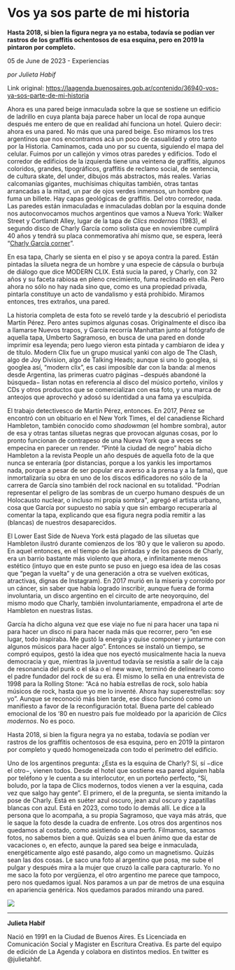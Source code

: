 # Vos ya sos parte de mi historia

**Hasta 2018, si bien la figura negra ya no estaba, todavía se podían ver rastros de los graffitis ochentosos de esa esquina, pero en 2019 la pintaron por completo.**

05 de June de 2023 - Experiencias

_por Julieta Habif_

Link original: https://laagenda.buenosaires.gob.ar/contenido/36940-vos-ya-sos-parte-de-mi-historia



Ahora es una pared beige inmaculada sobre la que se sostiene un edificio de ladrillo en cuya planta baja parece haber un local de ropa aunque después me entero de que en realidad ahí funciona un hotel. Quiero decir: ahora es una pared. No más que una pared beige. Eso miramos los tres argentinos que nos encontramos acá un poco de casualidad y otro tanto por la Historia. Caminamos, cada uno por su cuenta, siguiendo el mapa del celular. Fuimos por un callejón y vimos otras paredes y edificios. Todo el corredor de edificios de la izquierda tiene una veintena de graffitis, algunos coloridos, grandes, tipográficos, graffitis de reclamo social, de sentencia, de cultura skate, del under, dibujos más abstractos, más reales. Varias calcomanías gigantes, muchísimas chiquitas también, otras tantas arrancadas a la mitad, un par de ojos verdes inmensos, un hombre que fuma un billete. Hay capas geológicas de graffitis. Del otro corredor, nada. Las paredes están inmaculadas e inmaculadas doblan por la esquina donde nos autoconvocamos muchos argentinos que vamos a Nueva York: Walker Street y Cortlandt Alley, lugar de la tapa de *Clics modernos* (1983), el segundo disco de Charly García como solista que en noviembre cumplirá 40 años y tendrá su placa conmemorativa ahí mismo que, se espera, leerá “[Charly García corner](https://www.instagram.com/charlygarciacorner/)”.




En esa tapa, Charly se sienta en el piso y se apoya contra la pared. Están pintadas la silueta negra de un hombre y una especie de cápsula o burbuja de diálogo que dice MODERN CLIX. Está sucia la pared, y Charly, con 32 años y su faceta rabiosa en pleno crecimiento, fuma reclinado en ella. Pero ahora no sólo no hay nada sino que, como es una propiedad privada, pintarla constituye un acto de vandalismo y está prohibido. Miramos entonces, tres extraños, una pared.




La historia completa de esta foto se reveló tarde y la descubrió el periodista Martín Pérez. Pero antes supimos algunas cosas. Originalmente el disco iba a llamarse Nuevos trapos, y García recorría Manhattan junto al fotógrafo de aquella tapa, Umberto Sagramoso, en busca de una pared en donde imprimir esa leyenda; pero luego vieron esta pintada y cambiaron de idea y de título. Modern Clix fue un grupo musical yanki con algo de The Clash, algo de Joy Division, algo de Talking Heads; aunque si uno lo googlea, si googlea así, “modern clix”, es casi imposible dar con la banda: al menos desde Argentina, las primeras cuatro páginas −después abandoné la búsqueda− listan notas en referencia al disco del músico porteño, vinilos y CDs y otros productos que se comercializan con esa foto, y una marca de anteojos que aprovechó y adosó su identidad a una fama ya esculpida.




El trabajo detectivesco de Martín Pérez, entonces. En 2017, Pérez se encontró con un obituario en el New York Times, el del canadiense Richard Hambleton, también conocido como *shadowman* (el hombre sombra), autor de esa y otras tantas siluetas negras que provocan algunas cosas, por lo pronto funcionan de contrapeso de una Nueva York que a veces se empecina en parecer un render. “Pinté la ciudad de negro” había dicho Hambleton a la revista People un año después de aquella foto de la que nunca se enteraría (por distancias, porque a los yankis les importamos nada, porque a pesar de ser popular era averso a la prensa y a la fama), que inmortalizaría su obra en uno de los discos edificadores no sólo de la carrera de García sino también del rock nacional en su totalidad. "Podrían representar el peligro de las sombras de un cuerpo humano después de un Holocausto nuclear, o incluso mi propia sombra", agregó el artista urbano, cosa que García por supuesto no sabía y que sin embargo recuperaría al comentar la tapa, explicando que esa figura negra podía remitir a las (blancas) de nuestros desaparecidos.




El Lower East Side de Nueva York está plagado de las siluetas que Hambleton ilustró durante comienzos de los ‘80 y que le valieron su apodo. En aquel entonces, en el tiempo de las pintadas y de los paseos de Charly, era un barrio bastante más violento que ahora, e infinitamente menos estético (intuyo que en este punto se puso en juego esa idea de las cosas que “pegan la vuelta” y de una generación a otra se vuelven exóticas, atractivas, dignas de Instagram). En 2017 murió en la miseria y corroído por un cáncer, sin saber que había logrado inscribir, aunque fuera de forma involuntaria, un disco argentino en el circuito de arte neoyorquino, del mismo modo que Charly, también involuntariamente, empadrona el arte de Hambleton en nuestras listas.




García ha dicho alguna vez que ese viaje no fue ni para hacer una tapa ni para hacer un disco ni para hacer nada más que recorrer, pero “en ese lugar, todo inspiraba. Me gustó la energía y quise componer y juntarme con algunos músicos para hacer algo”. Entonces se instaló un tiempo, se compró equipos, gestó la idea que nos eyectó musicalmente hacia la nueva democracia y que, mientras la juventud todavía se resistía a salir de la caja de resonancia del punk o el ska o el new wave, terminó de delinearlo como el padre fundador del rock de su era. Él mismo lo sella en una entrevista de 1998 para la Rolling Stone: “Acá no había estrellas de rock, solo había músicos de rock, hasta que yo me lo inventé. Ahora hay superestrellas: soy yo”. Aunque se reconoció más bien tarde, ese disco funcionó como un manifiesto a favor de la reconfiguración total. Buena parte del cableado emocional de los ‘80 en nuestro país fue moldeado por la aparición de *Clics modernos*. No es poco.




Hasta 2018, si bien la figura negra ya no estaba, todavía se podían ver rastros de los graffitis ochentosos de esa esquina, pero en 2019 la pintaron por completo y quedó homogeneizada con todo el perímetro del edificio.




Uno de los argentinos pregunta: ¿Esta es la esquina de Charly? Sí, sí −dice el otro−, vienen todos. Desde el hotel que sostiene esa pared alguien habla por teléfono y le cuenta a su interlocutor, en un porteño perfecto, “Sí, boludo, por la tapa de Clics modernos, todos vienen a ver la esquina, cada vez que salgo hay gente”. El primero, el de la pregunta, se sienta imitando la pose de Charly. Está en suéter azul oscuro, jean azul oscuro y zapatillas blancas con azul. Está en 2023, como todo lo demás allí. Le dice a la persona que lo acompaña, a su propia Sagramoso, que vaya más atrás, que le saque la foto desde la cuadra de enfrente. Los otros dos argentinos nos quedamos al costado, como asistiendo a una perfo. Filmamos, sacamos fotos, no sabemos bien a qué. Quizás sea el buen ánimo que da estar de vacaciones o, en efecto, aunque la pared sea beige e inmaculada, energéticamente algo esté pasando, algo como un magnetismo. Quizás sean las dos cosas. Le saco una foto al argentino que posa, me sube el pulgar y después mira a la mujer que cruzó la calle para capturarlo. Yo no me saco la foto por vergüenza, el otro argentino me parece que tampoco, pero nos quedamos igual. Nos paramos a un par de metros de una esquina en apariencia genérica. Nos quedamos parados mirando una pared.




![](https://cdn.feater.me/files/images/1265340/add976e2-f14e-4878-bd42-65be80dc40d8.jpeg)




---




**Julieta Habif**




Nació en 1991 en la Ciudad de Buenos Aires. Es Licenciada en Comunicación Social y Magister en Escritura Creativa. Es parte del equipo de edición de La Agenda y colabora en distintos medios. En twitter es @julietahbf.



